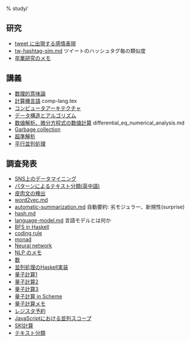 % study/

## 研究

- [tweet に出現する感情表現](emotion-seq-in-a-tweet.html)
- [tw-hashtag-sim.md](tw-hashtag-sim.html) ツイートのハッシュタグ毎の類似度
- [卒業研究のメモ](sotu.txt)

## 講義

- [数理的意味論](category/)
- [計算機言語](comp-lang.pdf) comp-lang.tex
- [コンピュータアーキテクチャ](computer_architecture.txt)
- [データ構造とアルゴリズム](data_struct_algo.txt)
- [数値解析、微分方程式の数値計算](differential_eq_numerical_analysis.pdf) differential_eq_numerical_analysis.md
- [Garbage collection](GC.txt)
- [超準解析](nonstandard_analysis.txt)
- [平行並列処理](parallel_processing.txt)

## 調査発表

- [SNS上のデータマイニング](nlp/twitter-profile.pdf)
- [パターンによるテキスト分類(英中語)](nlp/phrase_pattern.pdf)
- [皮肉文の検出](nlp/great_catchy_name.pdf)
- [word2vec.md](word2vec.html)
- [automatic-summarization.md](automatic-summarization.html) 自動要約: 劣モジュラー、新規性(surprise)
- [hash.md](hash.html)
- [language-model.md](language-model.html) 言語モデルとは何か
- [BFS in Haskell](BFSinHaskell.hs.txt)
- [coding rule](coding_rules.txt)
- [monad](monad.html)
- [Neural network](neuralNetwork.txt)
- [NLP のメモ](nlp/memo.md)
- [数](numbers.txt)
- [並列処理のHaskell実装](parallel_in_hs.txt)
- [量子計算1](comp/quantum1.pdf)
- [量子計算2](comp/quantum2.pdf)
- [量子計算3](comp/quantum3.pdf)
- [量子計算 in Scheme](comp/quantum-comp.scm.html)
- [量子計算メモ](comp/quantum-memo.txt)
- [レジスタ予約](register_alloc.txt)
- [JavaScriptにおける並列スコープ](scope_js.html)
- [SKI計算](SKI.txt)
- [テキスト分類](text_categorization.pdf)
